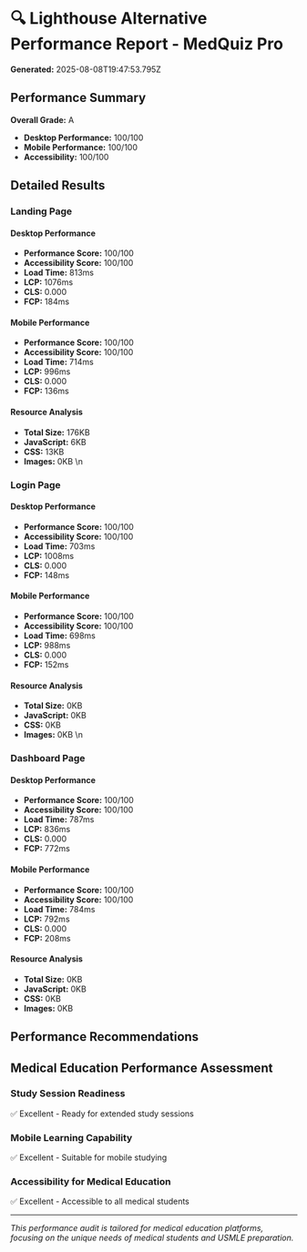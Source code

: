 # 🔍 Lighthouse Alternative Performance Report - MedQuiz Pro

**Generated:** 2025-08-08T19:47:53.795Z

## Performance Summary

**Overall Grade:** A
- **Desktop Performance:** 100/100
- **Mobile Performance:** 100/100  
- **Accessibility:** 100/100

## Detailed Results


### Landing Page

#### Desktop Performance
- **Performance Score:** 100/100
- **Accessibility Score:** 100/100
- **Load Time:** 813ms
- **LCP:** 1076ms
- **CLS:** 0.000
- **FCP:** 184ms

#### Mobile Performance
- **Performance Score:** 100/100
- **Accessibility Score:** 100/100
- **Load Time:** 714ms
- **LCP:** 996ms
- **CLS:** 0.000
- **FCP:** 136ms

#### Resource Analysis
- **Total Size:** 176KB
- **JavaScript:** 6KB
- **CSS:** 13KB
- **Images:** 0KB
\n
### Login Page

#### Desktop Performance
- **Performance Score:** 100/100
- **Accessibility Score:** 100/100
- **Load Time:** 703ms
- **LCP:** 1008ms
- **CLS:** 0.000
- **FCP:** 148ms

#### Mobile Performance
- **Performance Score:** 100/100
- **Accessibility Score:** 100/100
- **Load Time:** 698ms
- **LCP:** 988ms
- **CLS:** 0.000
- **FCP:** 152ms

#### Resource Analysis
- **Total Size:** 0KB
- **JavaScript:** 0KB
- **CSS:** 0KB
- **Images:** 0KB
\n
### Dashboard Page

#### Desktop Performance
- **Performance Score:** 100/100
- **Accessibility Score:** 100/100
- **Load Time:** 787ms
- **LCP:** 836ms
- **CLS:** 0.000
- **FCP:** 772ms

#### Mobile Performance
- **Performance Score:** 100/100
- **Accessibility Score:** 100/100
- **Load Time:** 784ms
- **LCP:** 792ms
- **CLS:** 0.000
- **FCP:** 208ms

#### Resource Analysis
- **Total Size:** 0KB
- **JavaScript:** 0KB
- **CSS:** 0KB
- **Images:** 0KB


## Performance Recommendations



## Medical Education Performance Assessment

### Study Session Readiness
✅ Excellent - Ready for extended study sessions

### Mobile Learning Capability  
✅ Excellent - Suitable for mobile studying

### Accessibility for Medical Education
✅ Excellent - Accessible to all medical students

---

*This performance audit is tailored for medical education platforms, focusing on the unique needs of medical students and USMLE preparation.*
